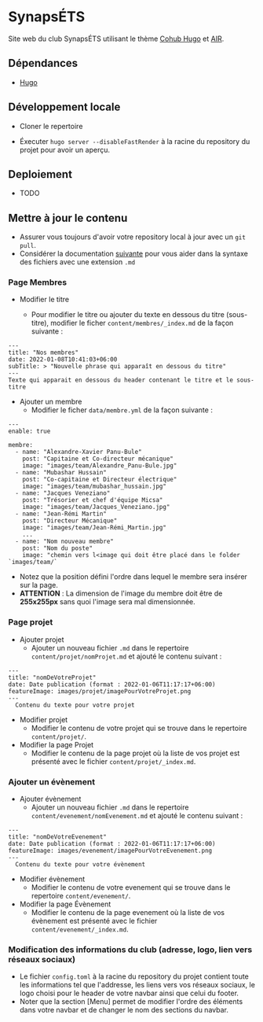 # SynapsÉTS

Site web du club SynapsÉTS utilisant le thème [Cohub Hugo](https://github.com/StaticMania/hugo-cohub#cohub-hugo) et [AIR](https://github.com/syui/hugo-theme-air).


## Dépendances

- [Hugo](https://gohugo.io/) 

## Développement locale

- Cloner le repertoire

- Éxecuter ```hugo server --disableFastRender``` à la racine du repository du projet pour avoir un aperçu.

## Deploiement

- TODO

## Mettre à jour le contenu

- Assurer vous toujours d'avoir votre repository local à jour avec un ```git pull```.
- Considérer la documentation [suivante](https://www.markdownguide.org/cheat-sheet/) pour vous aider dans la syntaxe des fichiers avec une extension `.md` 

### Page Membres

- Modifier le titre 

    - Pour modifier le titre ou ajouter du texte en dessous du titre (sous-titre), modifier le ficher `content/membres/_index.md` de la façon suivante :
```
---
title: "Nos membres"
date: 2022-01-08T10:41:03+06:00
subTitle: > "Nouvelle phrase qui apparaît en dessous du titre" 
---
Texte qui apparait en dessous du header contenant le titre et le sous-titre 
```
- Ajouter un membre
    - Modifier le ficher `data/membre.yml` de la façon suivante :
```
---
enable: true

membre:
  - name: "Alexandre-Xavier Panu-Bule"
    post: "Capitaine et Co-directeur mécanique"
    image: "images/team/Alexandre_Panu-Bule.jpg"
  - name: "Mubashar Hussain"
    post: "Co-capitaine et Directeur électrique"
    image: "images/team/mubashar_hussain.jpg"
  - name: "Jacques Veneziano"
    post: "Trésorier et chef d'équipe Micsa"
    image: "images/team/Jacques_Veneziano.jpg"
  - name: "Jean-Rémi Martin"
    post: "Directeur Mécanique"
    image: "images/team/Jean-Rémi_Martin.jpg"
    ...
  - name: "Nom nouveau membre"
    post: "Nom du poste"
    image: "chemin vers l<image qui doit être placé dans le folder `images/team/`
```
- Notez que la position défini l'ordre dans lequel le membre sera insérer sur la page.
- **ATTENTION** : La dimension de l'image du membre doit être de **255x255px** sans quoi l'image sera mal dimensionnée.

### Page projet
- Ajouter projet
    - Ajouter un nouveau fichier `.md` dans le repertoire `content/projet/nomProjet.md` et ajouté le contenu suivant :
```
---
title: "nomDeVotreProjet"
date: Date publication (format : 2022-01-06T11:17:17+06:00)
featureImage: images/projet/imagePourVotreProjet.png
---
  Contenu du texte pour votre projet
```
- Modifier projet
    - Modifier le contenu de votre projet qui se trouve dans le repertoire `content/projet/`.
- Modifier la page Projet
    - Modifier le contenu de la page projet où la liste de vos projet est présenté avec le fichier `content/projet/_index.md`.
    
### Ajouter un évènement
- Ajouter évènement
    - Ajouter un nouveau fichier `.md` dans le repertoire `content/evenement/nomEvenement.md` et ajouté le contenu suivant :
```
---
title: "nomDeVotreEvenement"
date: Date publication (format : 2022-01-06T11:17:17+06:00)
featureImage: images/evenement/imagePourVotreEvenement.png
---
  Contenu du texte pour votre évènement
```
- Modifier évènement
    - Modifier le contenu de votre evenement qui se trouve dans le repertoire `content/evenement/`.
- Modifier la page Évènement
    - Modifier le contenu de la page evenement où la liste de vos évènement est présenté avec le fichier `content/evenement/_index.md`.
    
### Modification des informations du club (adresse, logo, lien vers réseaux sociaux)
- Le fichier `config.toml` à la racine du repository du projet contient toute les informations tel que l'addresse, les liens vers vos réseaux sociaux, le logo choisi pour le header de votre navbar ainsi que celui du footer. 
- Noter que la section [Menu] permet de modifier l'ordre des éléments dans votre navbar et de changer le nom des sections du navbar.
